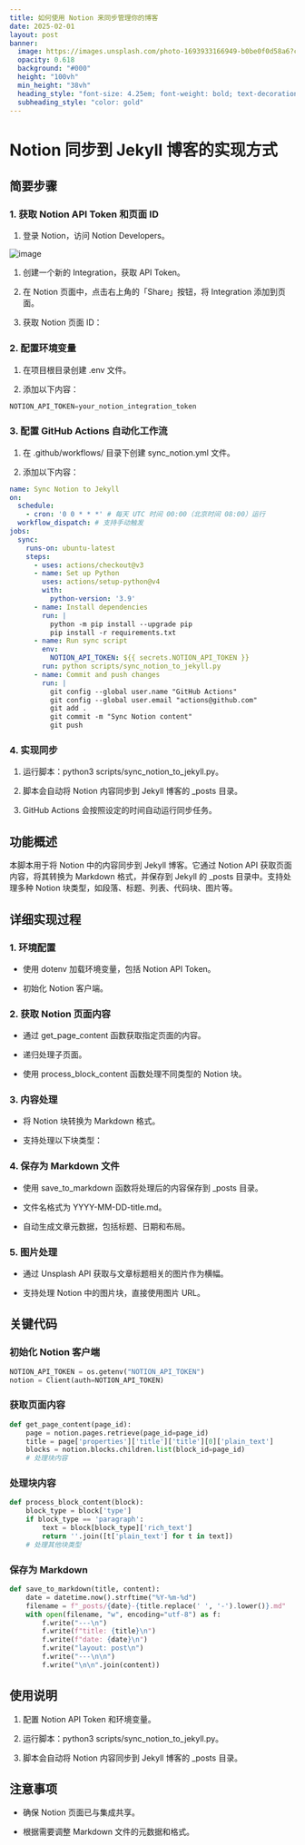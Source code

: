 ```yaml
---
title: 如何使用 Notion 来同步管理你的博客
date: 2025-02-01
layout: post
banner:
  image: https://images.unsplash.com/photo-1693933166949-b0be0f0d58a6?crop=entropy&cs=tinysrgb&fit=max&fm=jpg&ixid=M3w2OTIwMzJ8MHwxfHJhbmRvbXx8fHx8fHx8fDE3Mzg0NDExNzZ8&ixlib=rb-4.0.3&q=80&w=1080
  opacity: 0.618
  background: "#000"
  height: "100vh"
  min_height: "38vh"
  heading_style: "font-size: 4.25em; font-weight: bold; text-decoration: underline"
  subheading_style: "color: gold"
---
```


# Notion 同步到 Jekyll 博客的实现方式

## 简要步骤

### 1. 获取 Notion API Token 和页面 ID

1. 登录 Notion，访问 Notion Developers。

![image](https://prod-files-secure.s3.us-west-2.amazonaws.com/a7a0cc5a-89b9-4cda-8686-1fba0ca52f40/d19c1afe-dea5-4312-9333-786b0ba83054/image.png?X-Amz-Algorithm=AWS4-HMAC-SHA256&X-Amz-Content-Sha256=UNSIGNED-PAYLOAD&X-Amz-Credential=ASIAZI2LB4666VS7CWCD%2F20250201%2Fus-west-2%2Fs3%2Faws4_request&X-Amz-Date=20250201T201936Z&X-Amz-Expires=3600&X-Amz-Security-Token=IQoJb3JpZ2luX2VjENT%2F%2F%2F%2F%2F%2F%2F%2F%2F%2FwEaCXVzLXdlc3QtMiJHMEUCIQDI0EBATaup4btv4oOCA%2BeYnv5rdG%2BKXwsQu3VlYafa0AIgUXQ2khneurFf6OCzUNtmxWRfzZmBXohIFv0dCJP21A8qiAQI3f%2F%2F%2F%2F%2F%2F%2F%2F%2F%2FARAAGgw2Mzc0MjMxODM4MDUiDGzTKakxza1DiYRqXircAz5qbzGmrDSU1SULwTjuibMUh0TBB8iSXngTxLXik7BZ32p2%2Fv%2BXoxQj4%2FXSaBQSq5AGnu2Xw9Z7KHH%2FVSyu8%2FVUcIZ3U0qm64ec7gmgzICPa0qosAP6nKnyo%2Bmmgj5l%2FTGrqiRtruE62oyElDCBDpFu4q1z%2FCXcZG9eqUaiu4RfOM5Llc8Zx9zsb0L%2B6iHWWFpk3tAMFsOQDc68dAWjGc9%2BJklt6eY1KHkD07MaJPslyMPAgE5K%2F9YlaPwsqA6pYjH52SqMtVbynMX9fFJ%2B36cDxLZpZjv%2B6OD927Re%2FNKI5tLus4VPYNAJp3JTa4NJ85USGFhhGbDZYtFCRfpIiGAR%2BJtCfb8btY%2F%2F4v6vfUQub%2BKHNvMX7i2CrNGHnQzrx5jVh%2FdT6FA%2BWDnJM7lyFimwTCrhbx%2BuLFa%2Bbt6IyRj4yYoxr%2Bf7%2F2yVUjNmSCWYQH6Xn8w%2BGyKi4HgLtBkQ%2FHAmyvrRUzqLz1NlHKFfKGClbS6w0IzOWCI0XDmPpQ0PFpYQyaij0PbAmhIEn8y7M8jfXchKlMKzYyFnVe9OtmmoKTB30yN4oU%2FNtDrzqi3%2BaUrlgumpNQca4xycoeX0m1NevB6BE2eA1xL0uDk7DkQw024tCpF2Yr1WPjR9MPj4%2BbwGOqUBEqLaFkra5hzT0NPSlzZN0ARibH4qD8WyhmIkmDxenCeX%2FpfzvoVynQ7ZsciQdtt2PAHAd65tdgNtYxBogWlJLihc40R97gf%2FgZKSNAewsoa9AuxNX899rxNSCbxpz6OWaWonS1DG8tGFJfW8G8wXijWL5SHV6SrWlInOryBr75nNI6utJyQrY0tRlIBbsO8LC3r%2FNwWi3hgYuzbLfwVN49TdHNCG&X-Amz-Signature=893373fc388e2043829be49737aa92b9b59adce6304800668098eac11116e27f&X-Amz-SignedHeaders=host&x-id=GetObject)

1. 创建一个新的 Integration，获取 API Token。

1. 在 Notion 页面中，点击右上角的「Share」按钮，将 Integration 添加到页面。

1. 获取 Notion 页面 ID：


### 2. 配置环境变量

1. 在项目根目录创建 .env 文件。

1. 添加以下内容：

```javascript
NOTION_API_TOKEN=your_notion_integration_token
```

### 3. 配置 GitHub Actions 自动化工作流

1. 在 .github/workflows/ 目录下创建 sync_notion.yml 文件。

1. 添加以下内容：

```yaml
name: Sync Notion to Jekyll
on:
  schedule:
    - cron: '0 0 * * *' # 每天 UTC 时间 00:00（北京时间 08:00）运行
  workflow_dispatch: # 支持手动触发
jobs:
  sync:
    runs-on: ubuntu-latest
    steps:
      - uses: actions/checkout@v3
      - name: Set up Python
        uses: actions/setup-python@v4
        with:
          python-version: '3.9'
      - name: Install dependencies
        run: |
          python -m pip install --upgrade pip
          pip install -r requirements.txt
      - name: Run sync script
        env:
          NOTION_API_TOKEN: ${{ secrets.NOTION_API_TOKEN }}
        run: python scripts/sync_notion_to_jekyll.py
      - name: Commit and push changes
        run: |
          git config --global user.name "GitHub Actions"
          git config --global user.email "actions@github.com"
          git add .
          git commit -m "Sync Notion content"
          git push
```

### 4. 实现同步

1. 运行脚本：python3 scripts/sync_notion_to_jekyll.py。

1. 脚本会自动将 Notion 内容同步到 Jekyll 博客的 _posts 目录。

1. GitHub Actions 会按照设定的时间自动运行同步任务。

## 功能概述

本脚本用于将 Notion 中的内容同步到 Jekyll 博客。它通过 Notion API 获取页面内容，将其转换为 Markdown 格式，并保存到 Jekyll 的 _posts 目录中。支持处理多种 Notion 块类型，如段落、标题、列表、代码块、图片等。

## 详细实现过程

### 1. 环境配置

- 使用 dotenv 加载环境变量，包括 Notion API Token。

- 初始化 Notion 客户端。

### 2. 获取 Notion 页面内容

- 通过 get_page_content 函数获取指定页面的内容。

- 递归处理子页面。

- 使用 process_block_content 函数处理不同类型的 Notion 块。

### 3. 内容处理

- 将 Notion 块转换为 Markdown 格式。

- 支持处理以下块类型：


### 4. 保存为 Markdown 文件

- 使用 save_to_markdown 函数将处理后的内容保存到 _posts 目录。

- 文件名格式为 YYYY-MM-DD-title.md。

- 自动生成文章元数据，包括标题、日期和布局。

### 5. 图片处理

- 通过 Unsplash API 获取与文章标题相关的图片作为横幅。

- 支持处理 Notion 中的图片块，直接使用图片 URL。

## 关键代码

### 初始化 Notion 客户端

```python
NOTION_API_TOKEN = os.getenv("NOTION_API_TOKEN")
notion = Client(auth=NOTION_API_TOKEN)
```

### 获取页面内容

```python
def get_page_content(page_id):
    page = notion.pages.retrieve(page_id=page_id)
    title = page['properties']['title']['title'][0]['plain_text']
    blocks = notion.blocks.children.list(block_id=page_id)
    # 处理块内容
```

### 处理块内容

```python
def process_block_content(block):
    block_type = block['type']
    if block_type == 'paragraph':
        text = block[block_type]['rich_text']
        return ''.join([t['plain_text'] for t in text])
    # 处理其他块类型
```

### 保存为 Markdown

```python
def save_to_markdown(title, content):
    date = datetime.now().strftime("%Y-%m-%d")
    filename = f"_posts/{date}-{title.replace(' ', '-').lower()}.md"
    with open(filename, "w", encoding="utf-8") as f:
        f.write("---\n")
        f.write(f"title: {title}\n")
        f.write(f"date: {date}\n")
        f.write("layout: post\n")
        f.write("---\n\n")
        f.write("\n\n".join(content))
```

## 使用说明

1. 配置 Notion API Token 和环境变量。

1. 运行脚本：python3 scripts/sync_notion_to_jekyll.py。

1. 脚本会自动将 Notion 内容同步到 Jekyll 博客的 _posts 目录。

## 注意事项

- 确保 Notion 页面已与集成共享。

- 根据需要调整 Markdown 文件的元数据和格式。